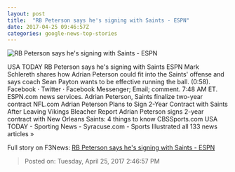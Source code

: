 ```yaml
---
layout: post
title:  "RB Peterson says he's signing with Saints - ESPN"
date: 2017-04-25 09:46:57Z
categories: google-news-top-stories
---
```


![RB Peterson says he's signing with Saints - ESPN](http://a2.espncdn.com/combiner/i?img=%2Fphoto%2F2017%2F0228%2Fr184893_1296x729_16%2D9.jpg)

USA TODAY RB Peterson says he's signing with Saints ESPN Mark Schlereth shares how Adrian Peterson could fit into the Saints' offense and says coach Sean Payton wants to be effective running the ball. (0:58). Facebook · Twitter · Facebook Messenger; Email; comment. 7:48 AM ET. ESPN.com news services. Adrian Peterson, Saints finalize two-year contract NFL.com Adrian Peterson Plans to Sign 2-Year Contract with Saints After Leaving Vikings Bleacher Report Adrian Peterson signs 2-year contract with New Orleans Saints: 4 things to know CBSSports.com USA TODAY - Sporting News - Syracuse.com - Sports Illustrated all 133 news articles »


Full story on F3News: [RB Peterson says he's signing with Saints - ESPN](http://www.f3nws.com/n/DuJKSG)

> Posted on: Tuesday, April 25, 2017 2:46:57 PM
